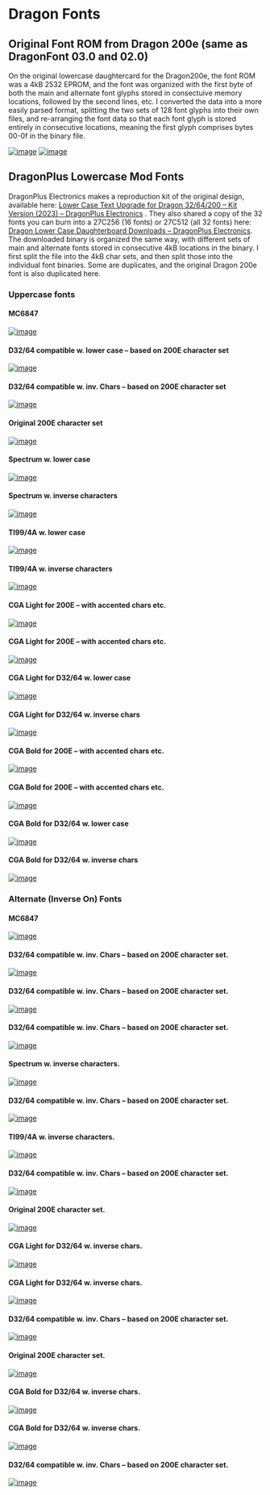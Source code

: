 # Dragon Fonts





## Original Font ROM from Dragon 200e (same as DragonFont 03.0 and 02.0)

On the original lowercase daughtercard for the Dragon200e, the font ROM was a 4kB 2532 EPROM, and the font was organized with the first byte of both the main and alternate font glyphs stored in consectuive memory locations, followed by the second lines, etc. I converted the data into a more easily parsed format, splitting the two sets of 128 font glyphs into their own files, and re-arranging the font data so that each font glyph is stored entirely in consecutive locations, meaning the first glyph comprises bytes 00-0f in the binary file.

[![image](drawsvg/rom26.ic1.0.svg)](fixrom/rom26.ic1.0.bin)
[![image](drawsvg/rom26.ic1.1.svg)](fixrom/rom26.ic1.1.bin)

## DragonPlus Lowercase Mod Fonts

DragonPlus Electronics makes a reproduction kit of the original design, available here: [Lower Case Text Upgrade for Dragon 32/64/200 &#8211; Kit Version (2023) &#8211; DragonPlus Electronics](https://dragonpluselectronics.com/product/lower-case-text-upgrade-for-dragon-32-64-200-kit-version-2023/) . They also shared a copy of the 32 fonts you can burn into a 27C256 (16 fonts) or 27C512 (all 32 fonts) here: [Dragon Lower Case Daughterboard Downloads – DragonPlus Electronics](https://dragonpluselectronics.com/dragon-lower-case-daughterboard-downloads/). The downloaded binary is organized the same way, with different sets of main and alternate fonts stored in consecutive 4kB locations in the binary. I first split the file into the 4kB char sets, and then split those into the individual font binaries. Some are duplicates, and the original Dragon 200e font is also duplicated here.

### Uppercase fonts

#### MC6847

[![image](drawsvg/DragonFont00.0.svg)](fixrom/DragonFont00.0.bin)

#### D32/64 compatible w. lower case – based on 200E character set

[![image](drawsvg/DragonFont01.0.svg)](fixrom/DragonFont01.0.bin)

#### D32/64 compatible w. inv. Chars – based on 200E character set

[![image](drawsvg/DragonFont02.0.svg)](fixrom/DragonFont02.0.bin)

#### Original 200E character set

[![image](drawsvg/DragonFont03.0.svg)](fixrom/DragonFont03.0.bin)

#### Spectrum w. lower case

[![image](drawsvg/DragonFont04.0.svg)](fixrom/DragonFont04.0.bin)

#### Spectrum w. inverse characters

[![image](drawsvg/DragonFont05.0.svg)](fixrom/DragonFont05.0.bin)

#### TI99/4A w. lower case

[![image](drawsvg/DragonFont06.0.svg)](fixrom/DragonFont06.0.bin)

#### TI99/4A w. inverse characters

[![image](drawsvg/DragonFont07.0.svg)](fixrom/DragonFont07.0.bin)

#### CGA Light for 200E – with accented chars etc.

[![image](drawsvg/DragonFont08.0.svg)](fixrom/DragonFont08.0.bin)

#### CGA Light for 200E – with accented chars etc.

[![image](drawsvg/DragonFont09.0.svg)](fixrom/DragonFont09.0.bin)

#### CGA Light for D32/64 w. lower case

[![image](drawsvg/DragonFont10.0.svg)](fixrom/DragonFont10.0.bin)

#### CGA Light for D32/64 w. inverse chars

[![image](drawsvg/DragonFont11.0.svg)](fixrom/DragonFont11.0.bin)

#### CGA Bold for 200E – with accented chars etc.

[![image](drawsvg/DragonFont12.0.svg)](fixrom/DragonFont12.0.bin)

#### CGA Bold for 200E – with accented chars etc.

[![image](drawsvg/DragonFont13.0.svg)](fixrom/DragonFont13.0.bin)

#### CGA Bold for D32/64 w. lower case

[![image](drawsvg/DragonFont14.0.svg)](fixrom/DragonFont14.0.bin)

#### CGA Bold for D32/64 w. inverse chars

[![image](drawsvg/DragonFont15.0.svg)](fixrom/DragonFont15.0.bin)

### Alternate (Inverse On) Fonts

#### MC6847

[![image](drawsvg/DragonFont00.1.svg)](fixrom/DragonFont00.1.bin)

#### D32/64 compatible w. inv. Chars – based on 200E character set.

[![image](drawsvg/DragonFont01.1.svg)](fixrom/DragonFont01.1.bin)

#### D32/64 compatible w. inv. Chars – based on 200E character set.

[![image](drawsvg/DragonFont02.1.svg)](fixrom/DragonFont02.1.bin)

#### D32/64 compatible w. inv. Chars – based on 200E character set.

[![image](drawsvg/DragonFont03.1.svg)](fixrom/DragonFont03.1.bin)

#### Spectrum w. inverse characters.

[![image](drawsvg/DragonFont04.1.svg)](fixrom/DragonFont04.1.bin)

#### D32/64 compatible w. inv. Chars – based on 200E character set.

[![image](drawsvg/DragonFont05.1.svg)](fixrom/DragonFont05.1.bin)

#### TI99/4A w. inverse characters.

[![image](drawsvg/DragonFont06.1.svg)](fixrom/DragonFont06.1.bin)

#### D32/64 compatible w. inv. Chars – based on 200E character set.

[![image](drawsvg/DragonFont07.1.svg)](fixrom/DragonFont07.1.bin)

#### Original 200E character set.

[![image](drawsvg/DragonFont08.1.svg)](fixrom/DragonFont08.1.bin)

#### CGA Light for D32/64 w. inverse chars.

[![image](drawsvg/DragonFont09.1.svg)](fixrom/DragonFont09.1.bin)

#### CGA Light for D32/64 w. inverse chars.

[![image](drawsvg/DragonFont10.1.svg)](fixrom/DragonFont10.1.bin)

#### D32/64 compatible w. inv. Chars – based on 200E character set.

[![image](drawsvg/DragonFont11.1.svg)](fixrom/DragonFont11.1.bin)

#### Original 200E character set.

[![image](drawsvg/DragonFont12.1.svg)](fixrom/DragonFont12.1.bin)

#### CGA Bold for D32/64 w. inverse chars.

[![image](drawsvg/DragonFont13.1.svg)](fixrom/DragonFont13.1.bin)

#### CGA Bold for D32/64 w. inverse chars.

[![image](drawsvg/DragonFont14.1.svg)](fixrom/DragonFont14.1.bin)

#### D32/64 compatible w. inv. Chars – based on 200E character set.

[![image](drawsvg/DragonFont15.1.svg)](fixrom/DragonFont15.1.bin)
